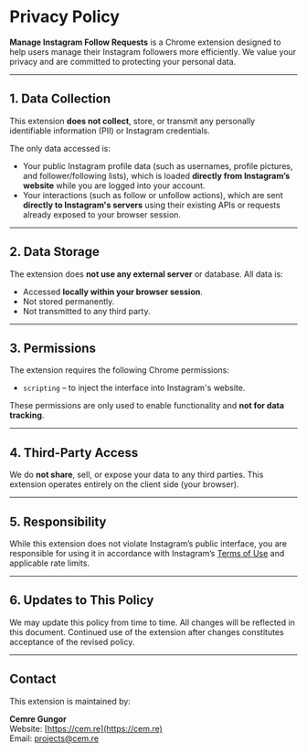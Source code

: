 # Privacy Policy

**Manage Instagram Follow Requests** is a Chrome extension designed to help users manage their Instagram followers more efficiently. We value your privacy and are committed to protecting your personal data.

---

## 1. Data Collection

This extension **does not collect**, store, or transmit any personally identifiable information (PII) or Instagram credentials.

The only data accessed is:

- Your public Instagram profile data (such as usernames, profile pictures, and follower/following lists), which is loaded **directly from Instagram’s website** while you are logged into your account.
- Your interactions (such as follow or unfollow actions), which are sent **directly to Instagram's servers** using their existing APIs or requests already exposed to your browser session.

---

## 2. Data Storage

The extension does **not use any external server** or database. All data is:

- Accessed **locally within your browser session**.
- Not stored permanently.
- Not transmitted to any third party.

---

## 3. Permissions

The extension requires the following Chrome permissions:

- `scripting` – to inject the interface into Instagram's website.

These permissions are only used to enable functionality and **not for data tracking**.

---

## 4. Third-Party Access

We do **not share**, sell, or expose your data to any third parties. This extension operates entirely on the client side (your browser).

---

## 5. Responsibility

While this extension does not violate Instagram’s public interface, you are responsible for using it in accordance with Instagram’s [Terms of Use](https://help.instagram.com/581066165581870) and applicable rate limits.

---

## 6. Updates to This Policy

We may update this policy from time to time. All changes will be reflected in this document. Continued use of the extension after changes constitutes acceptance of the revised policy.

---

## Contact

This extension is maintained by:

**Cemre Gungor**  
Website: [https://cem.re](https://cem.re)  
Email: [projects@cem.re](mailto:projects@cem.re)
